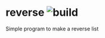 # reverse ![build](https://github.com/Jasstkn/reverse/workflows/build/badge.svg)

Simple program to make a reverse list
